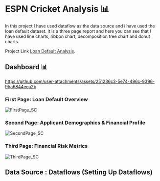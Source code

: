 # ESPN Cricket Analysis 📊
In this project I have used dataflow as the data source and i have used the loan default dataset. 
It is a three page report and here you can see that I have used line charts, ribbon chart, decomposition tree chart and donut charts.

Project Link [Loan Default Analysis](https://app.powerbi.com/view?r=eyJrIjoiOTFkM2U0N2ItNjljNy00NTE3LTk1MDctYzdlZjU4NDBlYjZjIiwidCI6IjdlY2YxODc3LWY5NmMtNGE1My05YTJjLTIxMWMyZDUwNGViNiJ9&pageName=53e6e13af8b118cc2309).


## Dashboard 📊


https://github.com/user-attachments/assets/251236c3-5e74-496c-9396-95a6844eea2b


### First Page: Loan Default Overview

![FirstPage_SC](https://github.com/user-attachments/assets/c609e2a1-8df2-4637-a198-a7f4dd6fd3f0)

### Second Page: Applicant Demographics & Financial Profile
![SecondPage_SC](https://github.com/user-attachments/assets/9cb923ba-ed0f-49ef-8f1f-1ed81fb36ab3)

### Third Page: Financial Risk Metrics
![ThirdPage_SC](https://github.com/user-attachments/assets/bb4c731d-6ee8-4828-88d7-345cb3c0f7ae)


## Data Source : Dataflows (Setting Up Dataflows)
